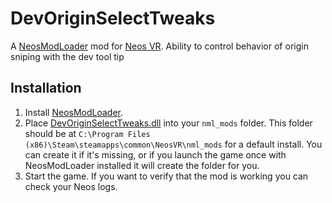 ﻿# DevOriginSelectTweaks

A [NeosModLoader](https://github.com/neos-modding-group/NeosModLoader) mod for [Neos VR](https://neos.com/). Ability to control behavior of origin sniping with the dev tool tip

## Installation
1. Install [NeosModLoader](https://github.com/zkxs/NeosModLoader).
1. Place [DevOriginSelectTweaks.dll](https://github.com/badhaloninja/DevOriginSelectTweaks/releases/latest/download/DevOriginSelectTweaks.dll) into your `nml_mods` folder. This folder should be at `C:\Program Files (x86)\Steam\steamapps\common\NeosVR\nml_mods` for a default install. You can create it if it's missing, or if you launch the game once with NeosModLoader installed it will create the folder for you.
1. Start the game. If you want to verify that the mod is working you can check your Neos logs.